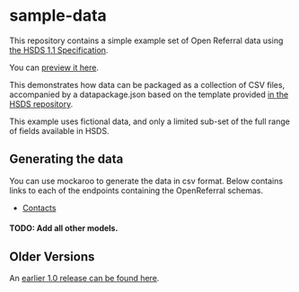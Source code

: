 # sample-data

This repository contains a simple example set of Open Referral data using [the HSDS 1.1 Specification](http://docs.openreferral.org).

You can [preview it here](http://data.okfn.org/tools/view?url=https%3A%2F%2Fraw.githubusercontent.com%2Fopenreferral%2Fsample-data%2Fmaster%2Fsimple%2Fdatapackage.json).

This demonstrates how data can be packaged as a collection of CSV files, accompanied by a datapackage.json based on the template provided [in the HSDS repository](https://github.com/openreferral/specification).

This example uses fictional data, and only a limited sub-set of the full range of fields available in HSDS.

## Generating the data
You can use mockaroo to generate the data in csv format. Below contains links to each of the endpoints containing the OpenReferral schemas.

* [Contacts](https://www.mockaroo.com/a46df0c0)

#### TODO: Add all other models.

## Older Versions

An [earlier 1.0 release can be found here](https://github.com/openreferral/sample-data/tree/1.0).
